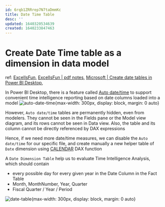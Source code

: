 ```yaml
---
id: 6rqb1ZRRrep7N7taDmmKc
title: Date Time Table
desc: ''
updated: 1640320534639
created: 1640233847463
---
```

# Create Date Time table as a dimension in data model

ref: [ExcelIsFun](https://youtu.be/nBu1Bqa1jjs?t=1243), [ExcelIsFun | pdf notes](https://people.highline.edu/mgirvin/AllClasses/348/MSPTDA/Content/PowerBIDesktop/016and017-MSPTDA-IntoductionPowerBIDesktop.pdf), [Microsoft | Create date tables in Power BI Desktop](https://docs.microsoft.com/en-us/power-bi/guidance/model-date-tables), 

In Power BI Desktop, there is a feature called [Auto date/time](https://docs.microsoft.com/en-us/power-bi/transform-model/desktop-auto-date-time) to support convenient time intelligence reporting based on date columns loaded into a model
![auto-date-time](https://docs.microsoft.com/en-us/power-bi/transform-model/media/desktop-auto-date-time/auto-date-time-hidden-table-example-rows.png){max-width: 300px, display: block, margin: 0 auto}

However, `Auto date/time` tables are permanently hidden, even from modelers. They cannot be seen in the Fields pane or the Model view diagram, and its rows cannot be seen in Data view. Also, the table and its column cannot be directly referenced by DAX expressions

Hence, if we need more date/time measures, we can disable the `Auto date/time` for our specific file, and create manually a new helper table of `Date` dimension using [CALENDAR](https://docs.microsoft.com/en-us/dax/calendar-function-dax) DAX function

A `Date Dimension Table` help us to evaluate Time Intelligence Analysis, which should contain
- every possible day for every given year in the Date
Column in the Fact Table
- Month, MonthNumber, Year, Quarter
- Fiscal Quarter / Year / Period

![date-table](https://i.imgur.com/abhNJXE.jpg){max-width: 300px, display: block, margin: 0 auto}
